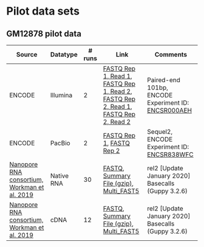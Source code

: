 # Pilot data sets

## GM12878 pilot data

| Source | Datatype | # runs | Link | Comments |
| -------- | ------ | ---- | ---- | ----- |
| ENCODE | Illumina | 2 | [FASTQ Rep 1, Read 1](https://www.encodeproject.org/files/ENCFF001RVT/@@download/ENCFF001RVT.fastq.gz), [FASTQ Rep 1, Read 2](https://www.encodeproject.org/files/ENCFF001RVZ/@@download/ENCFF001RVZ.fastq.gz), [FASTQ Rep 2, Read 1](https://www.encodeproject.org/files/ENCFF001RVX/@@download/ENCFF001RVX.fastq.gz), [FASTQ Rep 2, Read 2](https://www.encodeproject.org/files/ENCFF001RWB/@@download/ENCFF001RWB.fastq.gz) | Paired-end 101bp, ENCODE Experiment ID: [ENCSR000AEH](https://www.encodeproject.org/experiments/ENCSR000AEH/) |
| ENCODE | PacBio | 2 | [FASTQ Rep 1](https://www.encodeproject.org/files/ENCFF450VAU/@@download/ENCFF450VAU.fastq.gz), [FASTQ Rep 2](https://www.encodeproject.org/files/ENCFF694DIE/@@download/ENCFF694DIE.fastq.gz) | Sequel2, ENCODE Experiment ID: [ENCSR838WFC](https://www.encodeproject.org/experiments/ENCSR838WFC/) |
|[Nanopore RNA consortium, Workman et al. 2019](https://github.com/nanopore-wgs-consortium/NA12878/blob/master/RNA.md)| Native RNA | 30 | [FASTQ](http://s3.amazonaws.com/nanopore-human-wgs/rna/fastq/NA12878-DirectRNA_All_Guppy_3.2.6.fastq.gz), [Summary File (gzip)](http://s3.amazonaws.com/nanopore-human-wgs/rna/summaries/NA12878-DirectRNA_All_Guppy_3.2.6_sequencing_summary.txt.gz), [Multi_FAST5](http://s3.amazonaws.com/nanopore-human-wgs/rna/links/NA12878-DirectRNA_All.files.txt) | rel2 [Update January 2020] Basecalls (Guppy 3.2.6)
|[Nanopore RNA consortium, Workman et al. 2019](https://github.com/nanopore-wgs-consortium/NA12878/blob/master/RNA.md)| cDNA | 12 | [FASTQ](http://s3.amazonaws.com/nanopore-human-wgs/rna/fastq/NA12878-cDNA_All_Guppy_3.2.6.fastq.gz), [Summary File (gzip)](http://s3.amazonaws.com/nanopore-human-wgs/rna/summaries/NA12878-cDNA_All_Guppy_3.2.6_sequencing_summary.txt.gz), [Multi_FAST5](http://s3.amazonaws.com/nanopore-human-wgs/rna/links/NA12878-cDNA_All.files.txt) |rel2 [Update January 2020] Basecalls (Guppy 3.2.6)

